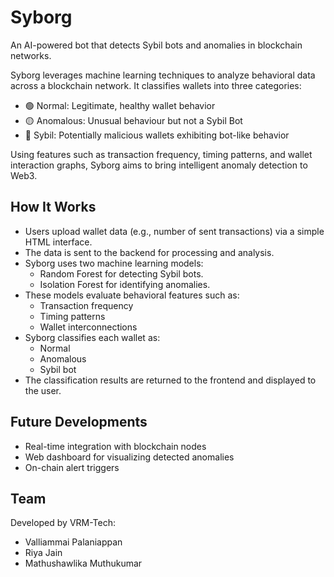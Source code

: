 # Syborg

An AI-powered bot that detects Sybil bots and anomalies in blockchain networks.

Syborg leverages machine learning techniques to analyze behavioral data across a blockchain network. It classifies wallets into three categories:

- 🟢 Normal: Legitimate, healthy wallet behavior
- 🟡 Anomalous: Unusual behaviour but not a Sybil Bot
- 🔴 Sybil: Potentially malicious wallets exhibiting bot-like behavior

Using features such as transaction frequency, timing patterns, and wallet interaction graphs, Syborg aims to bring intelligent anomaly detection to Web3.

## How It Works

- Users upload wallet data (e.g., number of sent transactions) via a simple HTML interface.
- The data is sent to the backend for processing and analysis.
- Syborg uses two machine learning models:
    - Random Forest for detecting Sybil bots.
    - Isolation Forest for identifying anomalies.
- These models evaluate behavioral features such as:
    - Transaction frequency
    - Timing patterns
    - Wallet interconnections
- Syborg classifies each wallet as:
    - Normal
    - Anomalous
    - Sybil bot
- The classification results are returned to the frontend and displayed to the user.

## Future Developments

- Real-time integration with blockchain nodes
- Web dashboard for visualizing detected anomalies
- On-chain alert triggers

## Team

Developed by VRM-Tech:

- Valliammai Palaniappan
- Riya Jain
- Mathushawlika Muthukumar
